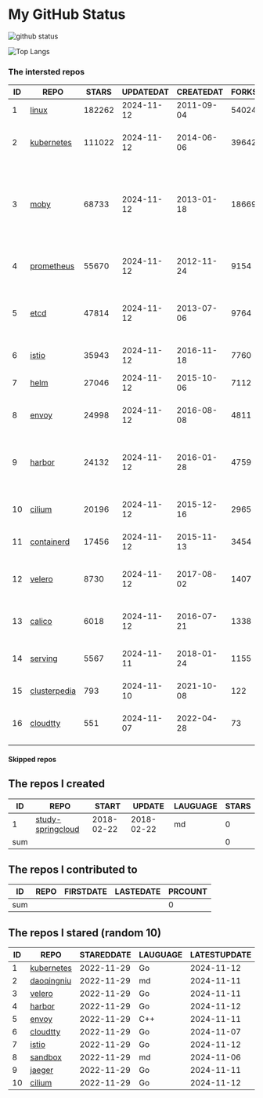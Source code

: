 # My GitHub Status

<img src="https://github-readme-stats-1.yihong0618.vercel.app/api?username=daoqingniu&show_icons=true&&&hide_title=true&count_private=true" alt="github status" />

![Top Langs](https://github-readme-stats-1.yihong0618.vercel.app/api/top-langs/?username=daoqingniu&layout=compact)

<!--START_SECTION:github_repos-->
### The intersted repos
| ID |                              REPO                               | STARS  | UPDATEDAT  | CREATEDAT  | FORKSCOUNT |                                                DESCRIPTIONS                                                |
|----|-----------------------------------------------------------------|--------|------------|------------|------------|------------------------------------------------------------------------------------------------------------|
|  1 | [linux](https://github.com/torvalds/linux)                      | 182262 | 2024-11-12 | 2011-09-04 |      54024 | Linux kernel source tree                                                                                   |
|  2 | [kubernetes](https://github.com/kubernetes/kubernetes)          | 111022 | 2024-11-12 | 2014-06-06 |      39642 | Production-Grade Container Scheduling and Management                                                       |
|  3 | [moby](https://github.com/moby/moby)                            |  68733 | 2024-11-12 | 2013-01-18 |      18669 | The Moby Project - a collaborative project for the container ecosystem to assemble container-based systems |
|  4 | [prometheus](https://github.com/prometheus/prometheus)          |  55670 | 2024-11-12 | 2012-11-24 |       9154 | The Prometheus monitoring system and time series database.                                                 |
|  5 | [etcd](https://github.com/etcd-io/etcd)                         |  47814 | 2024-11-12 | 2013-07-06 |       9764 | Distributed reliable key-value store for the most critical data of a distributed system                    |
|  6 | [istio](https://github.com/istio/istio)                         |  35943 | 2024-11-12 | 2016-11-18 |       7760 | Connect, secure, control, and observe services.                                                            |
|  7 | [helm](https://github.com/helm/helm)                            |  27046 | 2024-11-12 | 2015-10-06 |       7112 | The Kubernetes Package Manager                                                                             |
|  8 | [envoy](https://github.com/envoyproxy/envoy)                    |  24998 | 2024-11-12 | 2016-08-08 |       4811 | Cloud-native high-performance edge/middle/service proxy                                                    |
|  9 | [harbor](https://github.com/goharbor/harbor)                    |  24132 | 2024-11-12 | 2016-01-28 |       4759 | An open source trusted cloud native registry project that stores, signs, and scans content.                |
| 10 | [cilium](https://github.com/cilium/cilium)                      |  20196 | 2024-11-12 | 2015-12-16 |       2965 | eBPF-based Networking, Security, and Observability                                                         |
| 11 | [containerd](https://github.com/containerd/containerd)          |  17456 | 2024-11-12 | 2015-11-13 |       3454 | An open and reliable container runtime                                                                     |
| 12 | [velero](https://github.com/vmware-tanzu/velero)                |   8730 | 2024-11-12 | 2017-08-02 |       1407 | Backup and migrate Kubernetes applications and their persistent volumes                                    |
| 13 | [calico](https://github.com/projectcalico/calico)               |   6018 | 2024-11-12 | 2016-07-21 |       1338 | Cloud native networking and network security                                                               |
| 14 | [serving](https://github.com/knative/serving)                   |   5567 | 2024-11-11 | 2018-01-24 |       1155 | Kubernetes-based, scale-to-zero, request-driven compute                                                    |
| 15 | [clusterpedia](https://github.com/clusterpedia-io/clusterpedia) |    793 | 2024-11-10 | 2021-10-08 |        122 | The Encyclopedia of Kubernetes clusters                                                                    |
| 16 | [cloudtty](https://github.com/cloudtty/cloudtty)                |    551 | 2024-11-07 | 2022-04-28 |         73 | A Friendly Kubernetes CloudShell (Web Terminal) !                                                          |



#### Skipped repos
<!--END_SECTION:github_repos-->

<!--START_SECTION:my_github-->
## The repos I created
| ID  |                                 REPO                                 |   START    |   UPDATE   | LAUGUAGE | STARS |
|-----|----------------------------------------------------------------------|------------|------------|----------|-------|
|   1 | [study-springcloud](https://github.com/daoqingniu/study-springcloud) | 2018-02-22 | 2018-02-22 | md       |     0 |
| sum |                                                                      |            |            |          |     0 |

## The repos I contributed to
| ID  | REPO | FIRSTDATE | LASTEDATE | PRCOUNT |
|-----|------|-----------|-----------|---------|
| sum |      |           |           |       0 |

## The repos I stared (random 10)
| ID |                          REPO                          | STAREDDATE | LAUGUAGE | LATESTUPDATE |
|----|--------------------------------------------------------|------------|----------|--------------|
|  1 | [kubernetes](https://github.com/kubernetes/kubernetes) | 2022-11-29 | Go       | 2024-11-12   |
|  2 | [daoqingniu](https://github.com/daoqingniu/daoqingniu) | 2022-11-29 | md       | 2024-11-11   |
|  3 | [velero](https://github.com/vmware-tanzu/velero)       | 2022-11-29 | Go       | 2024-11-11   |
|  4 | [harbor](https://github.com/goharbor/harbor)           | 2022-11-29 | Go       | 2024-11-12   |
|  5 | [envoy](https://github.com/envoyproxy/envoy)           | 2022-11-29 | C++      | 2024-11-11   |
|  6 | [cloudtty](https://github.com/cloudtty/cloudtty)       | 2022-11-29 | Go       | 2024-11-07   |
|  7 | [istio](https://github.com/istio/istio)                | 2022-11-29 | Go       | 2024-11-12   |
|  8 | [sandbox](https://github.com/cncf/sandbox)             | 2022-11-29 | md       | 2024-11-06   |
|  9 | [jaeger](https://github.com/jaegertracing/jaeger)      | 2022-11-29 | Go       | 2024-11-11   |
| 10 | [cilium](https://github.com/cilium/cilium)             | 2022-11-29 | Go       | 2024-11-12   |

<!--END_SECTION:my_github-->
